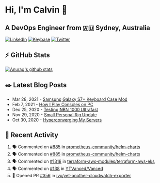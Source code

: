 # Hi, I'm Calvin 🍭
## A DevOps Engineer from 🇦🇺 Sydney, Australia</h3>

[![LinkedIn](https://img.shields.io/badge/-c–bui-0077B5?style=flat-square&labelColor=0077B5&logo=LinkedIn&logoColor=white)](https://www.linkedin.com/in/c-bui/)
[![Keybase](https://img.shields.io/badge/-calvinbui-ff6f21?style=flat-square&labelColor=ff6f21&logo=Keybase&logoColor=white)](https://keybase.io/calvinbui)
[![Twitter](https://img.shields.io/badge/-ASAPCalvin-1DA1F2?style=flat-square&labelColor=1DA1F2&logo=Twitter&logoColor=white)](https://twitter.com/ASAPCalvin)

<!-- https://github.com/rishavanand/github-profilinator -->
## ⚡ GitHub Stats
[![Anurag's github stats](https://github-readme-stats.vercel.app/api?username=calvinbui&count_private=true&hide_title=true)](https://github.com/anuraghazra/github-readme-stats)

<!-- https://github.com/gautamkrishnar/blog-post-workflow -->
## ✒️ Latest Blog Posts

<!-- BLOG-POST-LIST:START -->
- Mar 28, 2021 - [Samsung Galaxy S7+ Keyboard Case Mod](https://calvin.me/samsung-galaxy-tab-s7-plus-keyboard-case-mod)
- Feb 7, 2021 - [How I Play Consoles on PC](https://calvin.me/how-i-play-consoles-on-pc)
- Dec 25, 2020 - [Testing NBN 1000 Ultrafast](https://calvin.me/testing-nbn-1000-ultrafast)
- Nov 29, 2020 - [Small Personal Rig Update](https://calvin.me/small-personal-rig-update)
- Oct 30, 2020 - [Hyperconverging My Servers](https://calvin.me/hyperconverging-my-servers)

<!-- BLOG-POST-LIST:END -->

## 🏃‍ Recent Activity

<!--START_SECTION:activity-->
1. 🗣 Commented on [#885](https://github.com/prometheus-community/helm-charts/issues/885) in [prometheus-community/helm-charts](https://github.com/prometheus-community/helm-charts)
2. 🗣 Commented on [#885](https://github.com/prometheus-community/helm-charts/issues/885) in [prometheus-community/helm-charts](https://github.com/prometheus-community/helm-charts)
3. 🗣 Commented on [#1318](https://github.com/terraform-aws-modules/terraform-aws-eks/issues/1318) in [terraform-aws-modules/terraform-aws-eks](https://github.com/terraform-aws-modules/terraform-aws-eks)
4. 🗣 Commented on [#138](https://github.com/YTVanced/Vanced/issues/138) in [YTVanced/Vanced](https://github.com/YTVanced/Vanced)
5. 💪 Opened PR [#356](https://github.com/ivx/yet-another-cloudwatch-exporter/pull/356) in [ivx/yet-another-cloudwatch-exporter](https://github.com/ivx/yet-another-cloudwatch-exporter)
<!--END_SECTION:activity-->
